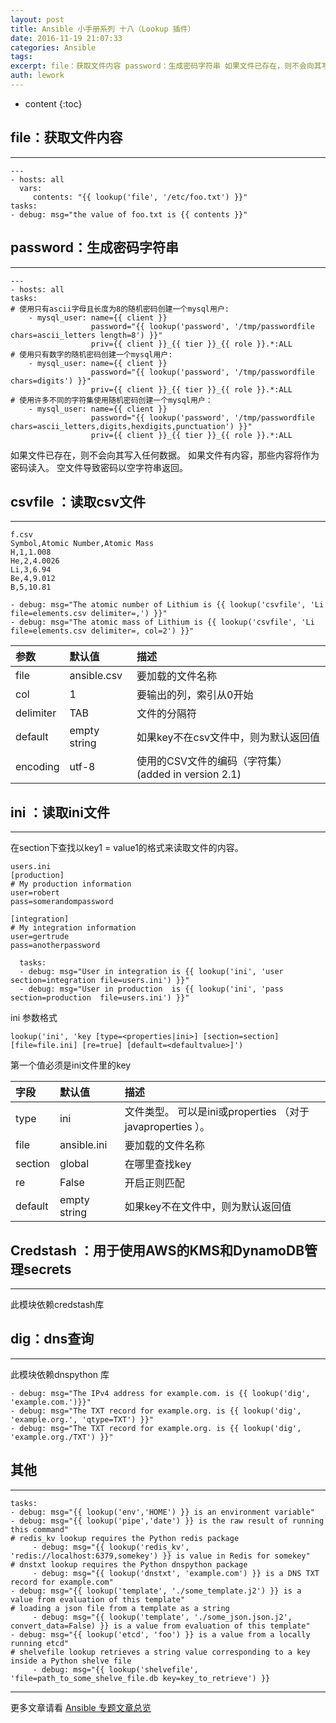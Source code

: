 ```yaml
---
layout: post
title: Ansible 小手册系列 十八（Lookup 插件）
date: 2016-11-19 21:07:33
categories: Ansible
tags:
excerpt: file：获取文件内容 password：生成密码字符串 如果文件已存在，则不会向其写入任何数据。 如果文件有内容，那些内容将作为密码读入。 空...
auth: lework
---
```

* content
{:toc}

## file：获取文件内容
---
```
---
- hosts: all
  vars:
     contents: "{{ lookup('file', '/etc/foo.txt') }}"
tasks:
- debug: msg="the value of foo.txt is {{ contents }}"
```

## password：生成密码字符串
---

```
---
- hosts: all
tasks:
# 使用只有ascii字母且长度为8的随机密码创建一个mysql用户:
    - mysql_user: name={{ client }}
                  password="{{ lookup('password', '/tmp/passwordfile chars=ascii_letters length=8') }}"
                  priv={{ client }}_{{ tier }}_{{ role }}.*:ALL
# 使用只有数字的随机密码创建一个mysql用户:
    - mysql_user: name={{ client }}
                  password="{{ lookup('password', '/tmp/passwordfile chars=digits') }}"
                  priv={{ client }}_{{ tier }}_{{ role }}.*:ALL
# 使用许多不同的字符集使用随机密码创建一个mysql用户：
    - mysql_user: name={{ client }}
                  password="{{ lookup('password', '/tmp/passwordfile chars=ascii_letters,digits,hexdigits,punctuation') }}"
                  priv={{ client }}_{{ tier }}_{{ role }}.*:ALL
```

如果文件已存在，则不会向其写入任何数据。 如果文件有内容，那些内容将作为密码读入。 空文件导致密码以空字符串返回。

## csvfile ：读取csv文件
---

```
f.csv 
Symbol,Atomic Number,Atomic Mass
H,1,1.008
He,2,4.0026
Li,3,6.94
Be,4,9.012
B,5,10.81
```
```
- debug: msg="The atomic number of Lithium is {{ lookup('csvfile', 'Li file=elements.csv delimiter=,') }}"
- debug: msg="The atomic mass of Lithium is {{ lookup('csvfile', 'Li file=elements.csv delimiter=, col=2') }}"

```
|参数|	默认值	|描述|
|:----|:----|:----|
|file	|ansible.csv	|要加载的文件名称|
|col|	1	|要输出的列，索引从0开始|
|delimiter	|TAB	|文件的分隔符|
|default	|empty string	|如果key不在csv文件中，则为默认返回值|
|encoding	|utf-8	|使用的CSV文件的编码（字符集）(added in version 2.1)|

## ini ：读取ini文件
---

在section下查找以key1 = value1的格式来读取文件的内容。

```
users.ini
[production]
# My production information
user=robert
pass=somerandompassword

[integration]
# My integration information
user=gertrude
pass=anotherpassword
```
```
  tasks:
  - debug: msg="User in integration is {{ lookup('ini', 'user section=integration file=users.ini') }}"
  - debug: msg="User in production  is {{ lookup('ini', 'pass section=production  file=users.ini') }}"
```
ini 参数格式
```
lookup('ini', 'key [type=<properties|ini>] [section=section] [file=file.ini] [re=true] [default=<defaultvalue>]')
```
第一个值必须是ini文件里的key


|字段	|默认值|	描述|
|:----|:----|:----|
|type|	ini	|文件类型。 可以是ini或properties （对于javaproperties ）。|
|file	|ansible.ini|	要加载的文件名称|
|section|	global	|在哪里查找key|
|re	|False|	开启正则匹配|
|default	|empty string|	如果key不在文件中，则为默认返回值|


## Credstash ：用于使用AWS的KMS和DynamoDB管理secrets 
---

此模块依赖credstash库

## dig：dns查询
---

此模块依赖dnspython 库
```
- debug: msg="The IPv4 address for example.com. is {{ lookup('dig', 'example.com.')}}"
- debug: msg="The TXT record for example.org. is {{ lookup('dig', 'example.org.', 'qtype=TXT') }}"
- debug: msg="The TXT record for example.org. is {{ lookup('dig', 'example.org./TXT') }}"
```

## 其他
---

```
tasks:
- debug: msg="{{ lookup('env','HOME') }} is an environment variable"
- debug: msg="{{ lookup('pipe','date') }} is the raw result of running this command"
# redis_kv lookup requires the Python redis package
     - debug: msg="{{ lookup('redis_kv', 'redis://localhost:6379,somekey') }} is value in Redis for somekey"
# dnstxt lookup requires the Python dnspython package
     - debug: msg="{{ lookup('dnstxt', 'example.com') }} is a DNS TXT record for example.com"
- debug: msg="{{ lookup('template', './some_template.j2') }} is a value from evaluation of this template"
# loading a json file from a template as a string
     - debug: msg="{{ lookup('template', './some_json.json.j2', convert_data=False) }} is a value from evaluation of this template"
- debug: msg="{{ lookup('etcd', 'foo') }} is a value from a locally running etcd"
# shelvefile lookup retrieves a string value corresponding to a key inside a Python shelve file
     - debug: msg="{{ lookup('shelvefile', 'file=path_to_some_shelve_file.db key=key_to_retrieve') }}
```

---
更多文章请看 [Ansible 专题文章总览](http://www.jianshu.com/p/c56a88b103f8)
